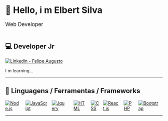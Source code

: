 # 👋 Hello, i m Elbert Silva
<div style='font-size:1.2em'>
	Web Developer
	
</div>

<br>

## 💻  Developer Jr

<div align='left' style="display: flex; justify-content: space-between;">
	<a href='https://www.linkedin.com/in/elbert-eduardo-martins-da-silva-70344596/'>
	<img src='https://img.shields.io/badge/linkedin--%238f2d07?style=for-the-badge&logo=linkedin&logoColor=white' alt='Linkedin - Felipe Augusto'>
	</a>
</div>
	<p>
	I m learning...
	</p>


<hr>

## 🔧 Linguagens / Ferramentas / Frameworks

<div align='left' style="display: flex; justify-content: space-between;">
	<!-- Programming Languages. -->
	<a href='https://nodejs.org/en/'>
		<img src='https://img.shields.io/badge/code-node.js-339933?logo=node.js&logoWidth=30&labelColor=black&style=for-the-badge' alt='Node.js'>
	</a>
	&emsp;
	<a href='https://developer.mozilla.org/en-US/docs/Web/JavaScript'>
		<img src='https://img.shields.io/badge/code-javascript-F7DF1E?logo=javascript&logoWidth=30&labelColor=black&style=for-the-badge' alt='JavaScript'>
	</a>
	&emsp;
	<a href='https://developer.mozilla.org/en-US/docs/Web/JavaScript'>
		<img src='https://img.shields.io/badge/CODE-JQUERY-blue' alt='Jquery'>
	</a>
	&emsp;
	</a>
	&emsp;
	<a href='https://developer.mozilla.org/en-US/docs/Web/HTML'>
		<img src='https://img.shields.io/badge/code-html-E34F26?logo=html5&logoWidth=30&labelColor=black&style=for-the-badge' alt='HTML'>
	</a>
	&emsp;
	<a href='https://developer.mozilla.org/en-US/docs/Web/CSS'>
		<img src='https://img.shields.io/badge/code-css-1572B6?logo=css3&logoWidth=30&labelColor=black&style=for-the-badge&logoColor=1572B6' alt='CSS'>
	</a>
	&ensp;
	<a href='https://www.react.org/'>
		<img src='https://img.shields.io/badge/code-react-blue?logoWidth=30&labelColor=black&style=for-the-badge&logo=react' alt='React.js'>
	</a>
	&emsp;
	<a href='https://www.php.net/'>
		<img src='https://img.shields.io/badge/code-php-777BB4?logoWidth=30&labelColor=black&style=for-the-badge&logo=php' alt='PHP'>
	</a>
	&emsp;
	<a href='https://getbootstrap.com/'>
		<img src='https://img.shields.io/badge/tools-bootstrap-563D7C?logo=bootstrap&logoWidth=30&labelColor=black&style=for-the-badge' alt='Bootstrap'>
	</a>
	&emsp;
	
</div>
<hr>

<!--
**elbertsilva/elbertsilva** is a ✨ _special_ ✨ repository because its `README.md` (this file) appears on your GitHub profile.

Here are some ideas to get you started:

- 🔭 I’m currently working on ...
- 🌱 I’m currently learning ...
- 👯 I’m looking to collaborate on ...
- 🤔 I’m looking for help with ...
- 💬 Ask me about ...
- 📫 How to reach me: ...
- 😄 Pronouns: ...
- ⚡ Fun fact: ...
-->
